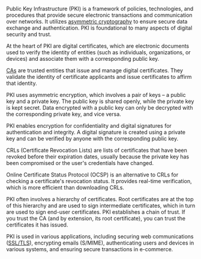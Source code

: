 Public Key Infrastructure (PKI) is a framework of policies, technologies, and procedures that provide secure electronic transactions and communication over networks. It utilizes [asymmetric cryptography](../cryptography/asym.md) to ensure secure data exchange and authentication. PKI is foundational to many aspects of digital security and trust.

At the heart of PKI are digital certificates, which are electronic documents used to verify the identity of entities (such as individuals, organizations, or devices) and associate them with a corresponding public key.

[CAs](../web/cas.md) are trusted entities that issue and manage digital certificates. They validate the identity of certificate applicants and issue certificates to affirm that identity.

PKI uses asymmetric encryption, which involves a pair of keys – a public key and a private key. The public key is shared openly, while the private key is kept secret. Data encrypted with a public key can only be decrypted with the corresponding private key, and vice versa.

PKI enables encryption for confidentiality and digital signatures for authentication and integrity. A digital signature is created using a private key and can be verified by anyone with the corresponding public key.

CRLs (Certificate Revocation Lists) are lists of certificates that have been revoked before their expiration dates, usually because the private key has been compromised or the user's credentials have changed.

Online Certificate Status Protocol (OCSP) is an alternative to CRLs for checking a certificate's revocation status. It provides real-time verification, which is more efficient than downloading CRLs.

PKI often involves a hierarchy of certificates. Root certificates are at the top of this hierarchy and are used to sign intermediate certificates, which in turn are used to sign end-user certificates. PKI establishes a chain of trust. If you trust the CA (and by extension, its root certificate), you can trust the certificates it has issued.

PKI is used in various applications, including securing web communications ([SSL/TLS](../cryptography/ssltls.md)), encrypting emails (S/MIME), authenticating users and devices in various systems, and ensuring secure transactions in e-commerce.


